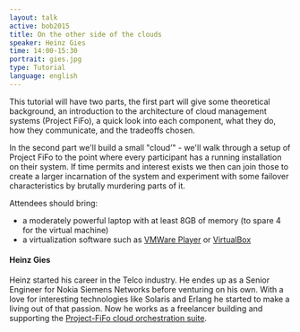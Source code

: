 ```yaml
---
layout: talk
active: bob2015
title: On the other side of the clouds
speaker: Heinz Gies
time: 14:00-15:30
portrait: gies.jpg
type: Tutorial
language: english
---
```


This tutorial will have two parts, the first part will give some
theoretical background, an introduction to the architecture of cloud
management systems (Project FiFo), a quick look into each component,
what they do, how they communicate, and the tradeoffs chosen.

In the second part we'll build a small "cloud’" - we'll walk through a
setup of Project FiFo to the point where every participant has a
running installation on their system. If time permits and interest
exists we then can join those to create a larger incarnation of the
system and experiment with some failover characteristics by brutally
murdering parts of it.

Attendees should bring:

- a moderately powerful laptop with at least 8GB of memory (to spare 4 for the virtual machine) 
- a virtualization software such as [VMWare Player](http://www.vmware.com/products/player) or [VirtualBox](https://www.virtualbox.org/)

#### Heinz Gies

Heinz started his career in the Telco industry. He endes up as a Senior
Engineer for Nokia Siemens Networks before venturing on his own. With
a love for interesting technologies like Solaris and Erlang he started
to make a living out of that passion. Now he works as a freelancer
building and supporting the [Project-FiFo cloud orchestration suite](https://project-fifo.net/).

